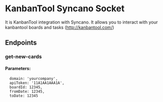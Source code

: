 # KanbanTool Syncano Socket

It is KanbanTool integration with Syncano. It allows you to interact with your kanbantool boards and tasks (http://kanbantool.com/)

## Endpoints

### get-new-cards

#### Parameters:

      domain: 'yourcompany',
      apiToken: '11A1AA1AAA1A',
      boardId: 12345,
      fromDate: 12345,
      toDate: 12345

